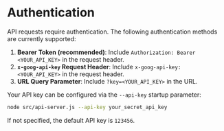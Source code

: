 # Authentication

API requests require authentication. The following authentication methods are currently supported:

1.  **Bearer Token (recommended)**: Include `Authorization: Bearer <YOUR_API_KEY>` in the request header.
2.  **`x-goog-api-key` Request Header**: Include `x-goog-api-key: <YOUR_API_KEY>` in the request header.
3.  **URL Query Parameter**: Include `?key=<YOUR_API_KEY>` in the URL.

Your API key can be configured via the `--api-key` startup parameter:

```bash
node src/api-server.js --api-key your_secret_api_key
```

If not specified, the default API key is `123456`.